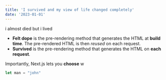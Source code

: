 ```yaml
---
title: 'I survived and my view of life changed completely'
date: '2023-01-01'
---
```


i almost died but i lived
- **Felt dope** is the pre-rendering method that generates the HTML at **build time**. The pre-rendered HTML is then _reused_ on each request.
- **Survived** is the pre-rendering method that generates the HTML on **each request**.

Importantly, Next.js lets you **choose** w

```javascript
let man = "john"
```


